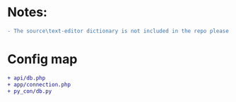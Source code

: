 <h1>Notes:</h1>

```diff
- The source\text-editor dictionary is not included in the repo please download it manually 
```

<h1>Config map</h1>

```diff
+ api/db.php
+ app/connection.php
+ py_con/db.py
```
